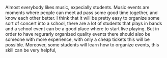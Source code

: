 Almost everybody likes music, expecially students. Music events are moments where people can meet ad pass some good time together, and know each other better. 
I think that it will be pretty easy to organize some sort of concert into a school, there are a lot of students that plays in bands and a school event can be a good place where to start live playing. But in order to have regurarly organized quality events there should also be someone with more experience, with only a cheap tickets this will be possible.
Moreover, some students will learn how to organize events, this skill can be very helpful, 